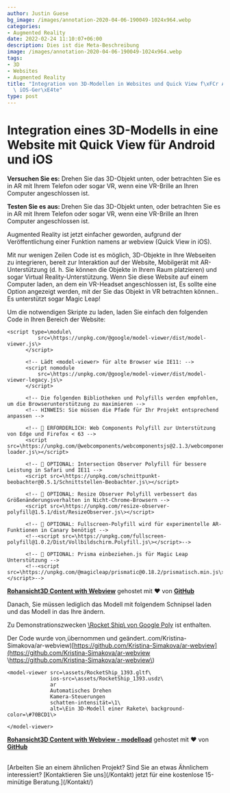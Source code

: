 ```yaml
---
author: Justin Guese
bg_image: /images/annotation-2020-04-06-190049-1024x964.webp
categories:
- Augmented Reality
date: 2022-02-24 11:10:07+06:00
description: Dies ist die Meta-Beschreibung
image: /images/annotation-2020-04-06-190049-1024x964.webp
tags:
- 3D
- Websites
- Augmented Reality
title: "Integration von 3D-Modellen in Websites und Quick View f\xFCr Android- und\
  \ iOS-Ger\xE4te"
type: post
---
```


# Integration eines 3D-Modells in eine Website mit Quick View für Android und iOS

**Versuchen Sie es:** Drehen Sie das 3D-Objekt unten, oder betrachten Sie es in AR mit Ihrem Telefon oder sogar VR, wenn eine VR-Brille an Ihren Computer angeschlossen ist.

<p><strong>Testen Sie es aus: </strong>Drehen Sie das 3D-Objekt unten, oder betrachten Sie es in AR mit Ihrem Telefon oder sogar VR, wenn eine VR-Brille an Ihren Computer angeschlossen ist.</p><div class=\wpb_wrapper\> <script type=\module\ src=\https://unpkg.com/@google/model-viewer/dist/model-viewer.js\></script><script nomodule src=\https://unpkg.com/@google/model-viewer/dist/model-viewer-legacy.js\></script><script src=\https://unpkg.com/@webcomponents/webcomponentsjs@2.1.3/webcomponents-loader.js\></script><script src=\https://unpkg.com/schnittpunkt-beobachter@0.5.1/Schnittstellen-Beobachter.js\></script><script src=\https://unpkg.com/resize-observer-polyfill@1.5.1/dist/ResizeObserver.js\></script><model-viewer src=\/files/3dmodels/RocketShip_1393.gltf\ ios-src=\/files/3dmodels/RocketShip_1393.usdz\ ar auto-rotate camera-controls shadow-intensity=\1\ alt=\Ein 3D-Modell einer Rakete\ background-color=\#70BCD1\></model-viewer></div></div></div>

Augmented Reality ist jetzt einfacher geworden, aufgrund der Veröffentlichung einer Funktion namens ar webview (Quick View in iOS).

Mit nur wenigen Zeilen Code ist es möglich, 3D-Objekte in Ihre Webseiten zu integrieren, bereit zur Interaktion auf der Website, Mobilgerät mit AR-Unterstützung (d. h. Sie können die Objekte in Ihrem Raum platzieren) und sogar Virtual Reality-Unterstützung. Wenn Sie diese Website auf einem Computer laden, an dem ein VR-Headset angeschlossen ist, Es sollte eine Option angezeigt werden, mit der Sie das Objekt in VR betrachten können..  
Es unterstützt sogar Magic Leap!



Um die notwendigen Skripte zu laden, laden Sie einfach den folgenden Code in Ihren Bereich der Website:

    <script type=\module\
              src=\https://unpkg.com/@google/model-viewer/dist/model-viewer.js\>
          </script>

          <!-- Lädt <model-viewer> für alte Browser wie IE11: -->
          <script nomodule
              src=\https://unpkg.com/@google/model-viewer/dist/model-viewer-legacy.js\>
          </script>

          <!-- Die folgenden Bibliotheken und Polyfills werden empfohlen, um die Browserunterstützung zu maximieren -->
          <!-- HINWEIS: Sie müssen die Pfade für Ihr Projekt entsprechend anpassen -->

          <!-- 🚨 ERFORDERLICH: Web Components Polyfill zur Unterstützung von Edge und Firefox < 63 -->
          <script src=\https://unpkg.com/@webcomponents/webcomponentsjs@2.1.3/webcomponents-loader.js\></script>

          <!-- 💁 OPTIONAL: Intersection Observer Polyfill für bessere Leistung in Safari und IE11 -->
          <script src=\https://unpkg.com/schnittpunkt-beobachter@0.5.1/Schnittstellen-Beobachter.js\></script>

          <!-- 💁 OPTIONAL: Resize Observer Polyfill verbessert das Größenänderungsverhalten in Nicht-Chrome-Browsern -->
          <script src=\https://unpkg.com/resize-observer-polyfill@1.5.1/dist/ResizeObserver.js\></script>

          <!-- 💁 OPTIONAL: Fullscreen-Polyfill wird für experimentelle AR-Funktionen in Canary benötigt -->
          <!--<script src=\https://unpkg.com/fullscreen-polyfill@1.0.2/Dist/Vollbildschirm.Polyfill.js\></script>-->

          <!-- 💁 OPTIONAL: Prisma einbeziehen.js für Magic Leap Unterstützung -->
          <!--<script src=\https://unpkg.com/@magicleap/prismatic@0.18.2/prismatisch.min.js\></script>-->

[**Rohansicht**](https://gist.github.com/JustinGuese/6c2bd61252ac9947ce686928bc2bcb6e/raw/20ea3fc0de030ed04f09d44db0d0d11ae8b69781/3D%20Content%20with%20Webview)[**3D Content with Webview**](https://gist.github.com/JustinGuese/6c2bd61252ac9947ce686928bc2bcb6e#file-3d-content-with-webview) gehostet mit ❤ von [**GitHub**](https://github.com/)

Danach, Sie müssen lediglich das Modell mit folgendem Schnipsel laden und das Modell in das Ihre ändern.

Zu Demonstrationszwecken [\Rocket Ship\ von Google Poly](https://poly.Google.com/view/42PQqEaxb-P) ist enthalten.

Der Code wurde von[ ](https://github) übernommen und geändert..com/Kristina-Simakova/ar-webview)[https://github.com/Kristina-Simakova/ar-webview](https://github.com/Kristina-Simakova/ar-webview \https://github.com/Kristina-Simakova/ar-webview\)

    <model-viewer src=\assets/RocketShip_1393.gltf\
                  ios-src=\assets/RocketShip_1393.usdz\
                  ar
                  Automatisches Drehen
                  Kamera-Steuerungen
                  schatten-intensität=\1\
                  alt=\Ein 3D-Modell einer Rakete\ background-color=\#70BCD1\>

    </model-viewer>

[**Rohansicht**](https://gist.github.com/JustinGuese/6b119644e4d1a640dd054c5b0a18b62c/raw/448cab85deae1d24978a65a6955573d90f5b8122/3D%20Content%20with%20Webview%20-%20modelload)[**3D Content with Webview - modelload**](https://gist.github.com/JustinGuese/6b119644e4d1a640dd054c5b0a18b62c#file-3d-content-with-webview-modelload) gehostet mit ❤ von [**GitHub**](https://github.com/)


</br>
[Arbeiten Sie an einem ähnlichen Projekt? Sind Sie an etwas Ähnlichem interessiert? [Kontaktieren Sie uns](/Kontakt) jetzt für eine kostenlose 15-minütige Beratung.](/Kontakt/)
